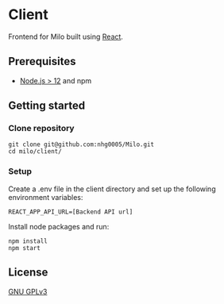 # Client

Frontend for Milo built using [React](https://reactjs.org/).

## Prerequisites

- [Node.js > 12](https://nodejs.org) and npm

## Getting started

### Clone repository

```
git clone git@github.com:nhg0005/Milo.git
cd milo/client/
```

### Setup

Create a .env file in the client directory and set up the following environment variables:

```
REACT_APP_API_URL=[Backend API url]
```

Install node packages and run:

```
npm install
npm start
```

## License
[GNU GPLv3](https://choosealicense.com/licenses/gpl-3.0/)
